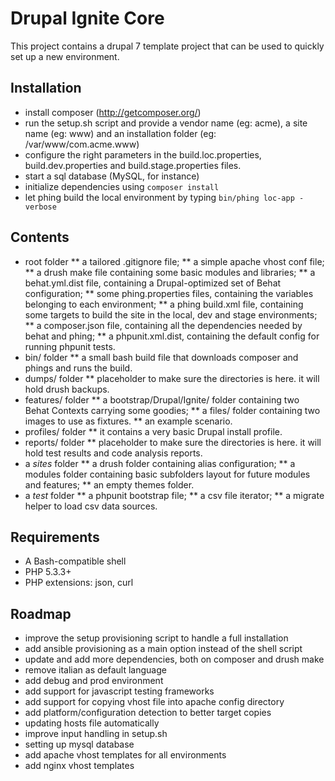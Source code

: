 Drupal Ignite Core
==================

This project contains a drupal 7 template project that can be used to quickly set up a new environment.


Installation
------------

* install composer (http://getcomposer.org/)
* run the setup.sh script and provide a vendor name (eg: acme), a site name (eg: www) and an installation folder (eg: /var/www/com.acme.www)
* configure the right parameters in the build.loc.properties, build.dev.properties and build.stage.properties files.
* start a sql database (MySQL, for instance)
* initialize dependencies using ```composer install```
* let phing build the local environment by typing ```bin/phing loc-app -verbose```


Contents
--------

* root folder
** a tailored .gitignore file;
** a simple apache vhost conf file;
** a drush make file containing some basic modules and libraries;
** a behat.yml.dist file, containing a Drupal-optimized set of Behat configuration;
** some phing.properties files, containing the variables belonging to each environment;
** a phing build.xml file, containing some targets to build the site in the local, dev and stage environments;
** a composer.json file, containing all the dependencies needed by behat and phing;
** a phpunit.xml.dist, containing the default config for running phpunit tests.
* bin/ folder
** a small bash build file that downloads composer and phings and runs the build.
* dumps/ folder
** placeholder to make sure the directories is here. it will hold drush backups.
* features/ folder
** a bootstrap/Drupal/Ignite/ folder containing two Behat Contexts carrying some goodies;
** a files/ folder containing two images to use as fixtures.
** an example scenario.
* profiles/ folder
** it contains a very basic Drupal install profile.
* reports/ folder
** placeholder to make sure the directories is here. it will hold test results and code analysis reports.
* a _sites_ folder
** a drush folder containing alias configuration;
** a modules folder containing basic subfolders layout for future modules and features;
** an empty themes folder.
* a _test_ folder
** a phpunit bootstrap file;
** a csv file iterator;
** a migrate helper to load csv data sources.


Requirements
------------
* A Bash-compatible shell
* PHP 5.3.3+
* PHP extensions: json, curl


Roadmap
-------

* improve the setup provisioning script to handle a full installation
* add ansible provisioning as a main option instead of the shell script
* update and add more dependencies, both on composer and drush make
* remove italian as default language
* add debug and prod environment
* add support for javascript testing frameworks
* add support for copying vhost file into apache config directory
* add platform/configuration detection to better target copies
* updating hosts file automatically
* improve input handling in setup.sh
* setting up mysql database
* add apache vhost templates for all environments
* add nginx vhost templates
